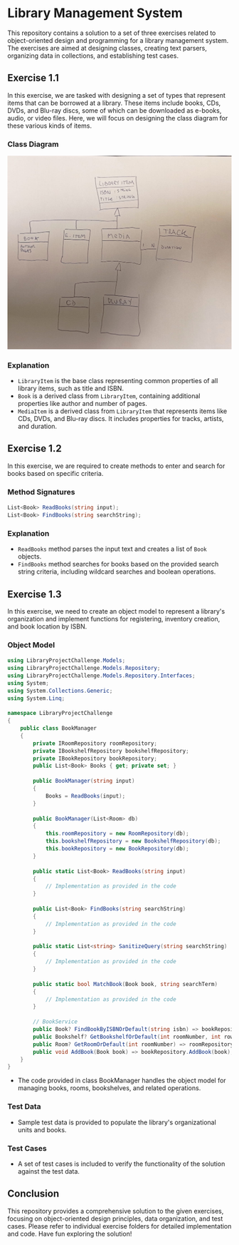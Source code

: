 # Library Management System

This repository contains a solution to a set of three exercises related to object-oriented design and programming for a library management system. The exercises are aimed at designing classes, creating text parsers, organizing data in collections, and establishing test cases.

## Exercise 1.1

In this exercise, we are tasked with designing a set of types that represent items that can be borrowed at a library. These items include books, CDs, DVDs, and Blu-ray discs, some of which can be downloaded as e-books, audio, or video files. Here, we will focus on designing the class diagram for these various kinds of items.

### Class Diagram

![Class Diagram](https://github.com/pmsanz/3shape/blob/main/ConsoleApp1/Images/Diagram.jpg)

### Explanation

- `LibraryItem` is the base class representing common properties of all library items, such as title and ISBN.
- `Book` is a derived class from `LibraryItem`, containing additional properties like author and number of pages.
- `MediaItem` is a derived class from `LibraryItem` that represents items like CDs, DVDs, and Blu-ray discs. It includes properties for tracks, artists, and duration.

## Exercise 1.2

In this exercise, we are required to create methods to enter and search for books based on specific criteria.

### Method Signatures

```csharp
List<Book> ReadBooks(string input);
List<Book> FindBooks(string searchString);
```

### Explanation

- `ReadBooks` method parses the input text and creates a list of `Book` objects.
- `FindBooks` method searches for books based on the provided search string criteria, including wildcard searches and boolean operations.

## Exercise 1.3

In this exercise, we need to create an object model to represent a library's organization and implement functions for registering, inventory creation, and book location by ISBN.

### Object Model
```csharp
using LibraryProjectChallenge.Models;
using LibraryProjectChallenge.Models.Repository;
using LibraryProjectChallenge.Models.Repository.Interfaces;
using System;
using System.Collections.Generic;
using System.Linq;

namespace LibraryProjectChallenge
{
    public class BookManager
    {
        private IRoomRepository roomRepository;
        private IBookshelfRepository bookshelfRepository;
        private IBookRepository bookRepository;
        public List<Book> Books { get; private set; }

        public BookManager(string input)
        {
            Books = ReadBooks(input);
        }

        public BookManager(List<Room> db)
        {
            this.roomRepository = new RoomRepository(db);
            this.bookshelfRepository = new BookshelfRepository(db);
            this.bookRepository = new BookRepository(db);
        }

        public static List<Book> ReadBooks(string input)
        {
            // Implementation as provided in the code
        }

        public List<Book> FindBooks(string searchString)
        {
            // Implementation as provided in the code
        }

        public static List<string> SanitizeQuery(string searchString)
        {
            // Implementation as provided in the code
        }

        public static bool MatchBook(Book book, string searchTerm)
        {
            // Implementation as provided in the code
        }

        // BookService
        public Book? FindBookByISBNOrDefault(string isbn) => bookRepository.GetBookByISBNOrDefault(isbn);
        public Bookshelf? GetBookshelfOrDefault(int roomNumber, int rowNumber, int shelfNumber) => bookshelfRepository.GetBookshelfOrDefault(roomNumber, rowNumber, shelfNumber);
        public Room? GetRoomOrDefault(int roomNumber) => roomRepository.GetRoomByNumberOrDefault(roomNumber);
        public void AddBook(Book book) => bookRepository.AddBook(book);
    }
}
```
- The code provided in class BookManager handles the object model for managing books, rooms, bookshelves, and related operations.

### Test Data

- Sample test data is provided to populate the library's organizational units and books.

### Test Cases

- A set of test cases is included to verify the functionality of the solution against the test data.

## Conclusion

This repository provides a comprehensive solution to the given exercises, focusing on object-oriented design principles, data organization, and test cases. Please refer to individual exercise folders for detailed implementation and code. Have fun exploring the solution!

